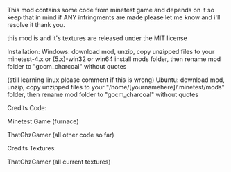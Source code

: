 This mod contains some code from minetest game and depends on it so keep that in mind 
if ANY infringments are made please let me know and i'll resolve it
thank you.

this mod is and it's textures are released under the MIT license

Installation:
Windows: download mod, unzip, copy unzipped files to your minetest-4.x or (5.x)-win32 or win64 install
mods folder, then rename mod folder to "gocm_charcoal" without quotes 

(still learning linux please comment if this is wrong)
Ubuntu: download mod, unzip, copy unzipped files to your 
"/home/[yournamehere]/.minetest/mods" folder, then rename mod folder to "gocm_charcoal" without quotes 



Credits Code:

Minetest Game (furnace) 

ThatGhzGamer  (all other code so far) 



Credits Textures:

ThatGhzGamer (all current textures)
